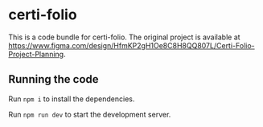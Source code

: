
  # certi-folio

  This is a code bundle for certi-folio. The original project is available at https://www.figma.com/design/HfmKP2gH1Oe8C8H8QQ807L/Certi-Folio-Project-Planning.

  ## Running the code

  Run `npm i` to install the dependencies.

  Run `npm run dev` to start the development server.
  